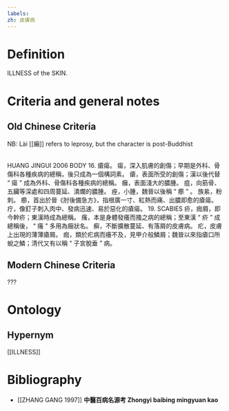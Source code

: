 ```yaml
---
labels: 
zh: 皮膚病
---
```


# Definition
ILLNESS of the SKIN.
# Criteria and general notes
## Old Chinese Criteria
NB: Lài [[癩]] refers to leprosy, but the character is post-Buddhist
## 
HUANG JINGUI 2006
BODY 16. 瘡瘍。
瘍，深入肌膚的創傷；早期是外科、骨傷科各種疾病的總稱，後只成為一個構詞素。
瘡，表面所受的創傷；漢以後代替 “ 瘍 ” 成為外科、骨傷科各種疾病的總稱。
癰，表面淺大的膿腫。
疽，向筋骨、五臟等深處和四周蔓延、潰爛的膿腫。
痤，小腫，魏晉以後稱 “ 癤 ” 。
族絫，粉刺。
癤，首出於晉《肘後備急方》，指根廣一寸、紅熱而痛、出膿即愈的瘡瘍。
疔，像釘子刺入肉中、發病迅速、易於惡化的瘡瘍。
19. SCABIES 疥，痂屑，即今幹疥；東漢時成為總稱。
瘙，本是身體發癢而搔之病的總稱；至東漢 “ 疥 ” 成總稱後， “ 瘙 ” 多用為癥狀名。
癬，不斷擴散蔓延、有落屑的皮膚病。
疕，皮膚上出現的薄薄瘡屑。
痂，類於疕病而癢不及，見甲介般鱗屑；魏晉以來指瘡口所蛻之鱗；清代又有以稱 “ 子宮脫垂 ” 病。
## Modern Chinese Criteria
???
# Ontology

## Hypernym
[[ILLNESS]]
# Bibliography
- [[ZHANG GANG 1997]]
**中醫百病名源考 Zhongyi baibing mingyuan kao** 
